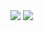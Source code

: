 <img src="https://raw.github.com/BigelowLab/charlie/master/bigelow-hpc.svg?sanitize=true">
<img src="https://raw.github.com/BigelowLab/charlie/master/charlie.svg?sanitize=true">
